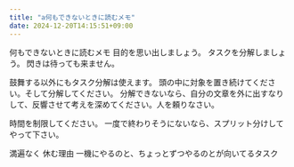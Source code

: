 ```yaml
---
title: "a何もできないときに読むメモ"
date: 2024-12-20T14:15:51+09:00
---
```

何もできないときに読むメモ
目的を思い出しましょう。
タスクを分解しましょう。
閃きは待っても来ません。

鼓舞する以外にもタスク分解は使えます。
頭の中に対象を置き続けてください。そして分解してください。
分解できないなら、自分の文章を外に出すなりして、反響させて考えを深めてください。人を頼りなさい。

時間を制限してください。
一度で終わりそうにないなら、スプリット分けしてやって下さい。

満遍なく
休む理由
一機にやるのと、ちょっとずつやるのとが向いてるタスク
